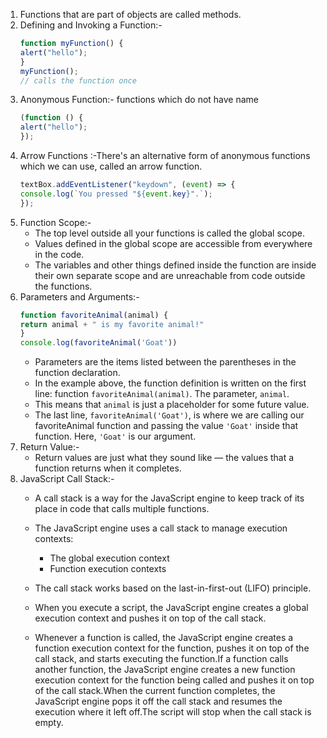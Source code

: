 1. Functions that are part of objects are called methods.
2. Defining and Invoking a Function:-
    ```js
    function myFunction() {
    alert("hello");
    }
    myFunction();
    // calls the function once
    ```
3. Anonymous Function:- functions which do not have name 
    ```js
    (function () {
    alert("hello");
    });
    ```
4. Arrow Functions :-There's an alternative form of anonymous functions which we can use, called an arrow function.
    ```js
    textBox.addEventListener("keydown", (event) => {
    console.log(`You pressed "${event.key}".`);
    });
    ```
5. Function Scope:-  
    - The top level outside all your functions is called the global scope. 
    - Values defined in the global scope are accessible from everywhere in the code.
    - The variables and other things defined inside the function are inside their own separate scope and are unreachable from code outside the functions.
6. Parameters and Arguments:-
    ```js 
    function favoriteAnimal(animal) {
    return animal + " is my favorite animal!"
    }
    console.log(favoriteAnimal('Goat'))
    ```
    - Parameters are the items listed between the parentheses in the function declaration.
    - In the example above, the function definition is written on the first line: function `favoriteAnimal(animal)`. The parameter, `animal`.
    - This means that `animal` is just a placeholder for some future value. 
    - The last line, `favoriteAnimal('Goat')`, is where we are calling our favoriteAnimal function and passing the value `'Goat'` inside that function. Here, `'Goat'` is our argument.
7. Return Value:-
    - Return values are just what they sound like — the values that a function returns when it completes.
8. JavaScript Call Stack:-
    - A call stack is a way for the JavaScript engine to keep track of its place in code that calls multiple functions.
    - The JavaScript engine uses a call stack to manage execution contexts:
        - The global execution context
        - Function execution contexts
    - The call stack works based on the last-in-first-out (LIFO) principle.
    - When you execute a script, the JavaScript engine creates a global execution context and pushes it on top of the call stack.

    - Whenever a function is called, the JavaScript engine creates a function execution context for the function, pushes it on top of the call stack, and starts executing the function.If a function calls another function, the JavaScript engine creates a new function execution context for the function being called and pushes it on top of the call stack.When the current function completes, the JavaScript engine pops it off the call stack and resumes the execution where it left off.The script will stop when the call stack is empty.





